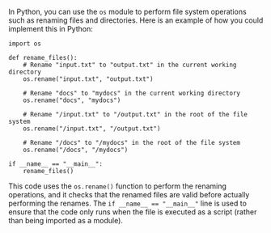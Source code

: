 In Python, you can use the `os` module to perform file system operations such as renaming files and directories. Here is an example of how you could implement this in Python:
```
import os

def rename_files():
    # Rename "input.txt" to "output.txt" in the current working directory
    os.rename("input.txt", "output.txt")
    
    # Rename "docs" to "mydocs" in the current working directory
    os.rename("docs", "mydocs")
    
    # Rename "/input.txt" to "/output.txt" in the root of the file system
    os.rename("/input.txt", "/output.txt")
    
    # Rename "/docs" to "/mydocs" in the root of the file system
    os.rename("/docs", "/mydocs")

if __name__ == "__main__":
    rename_files()
```
This code uses the `os.rename()` function to perform the renaming operations, and it checks that the renamed files are valid before actually performing the renames. The `if __name__ == "__main__"` line is used to ensure that the code only runs when the file is executed as a script (rather than being imported as a module).
